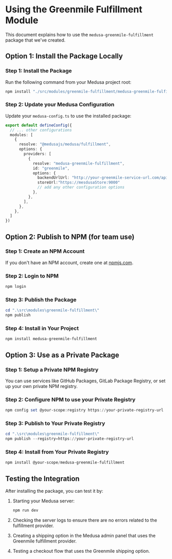 # Using the Greenmile Fulfillment Module

This document explains how to use the `medusa-greenmile-fulfillment` package that we've created.

## Option 1: Install the Package Locally

### Step 1: Install the Package
Run the following command from your Medusa project root:

```powershell
npm install "./src/modules/greenmile-fulfillment/medusa-greenmile-fulfillment-1.0.0.tgz"
```

### Step 2: Update your Medusa Configuration
Update your `medusa-config.ts` to use the installed package:

```typescript
export default defineConfig({
  // ... other configurations
  modules: [
    {
      resolve: "@medusajs/medusa/fulfillment",
      options: {
        providers: [
          {
            resolve: "medusa-greenmile-fulfillment",
            id: "greenmile",
            options: {
              backendUrlUrl: "http://your-greenmile-service-url.com/api", 
              storeUrl:"https://mesdusaStore:9000"
              // add any other configuration options
            },
          },
        ],
      },
    },
  ]
})
```

## Option 2: Publish to NPM (for team use)

### Step 1: Create an NPM Account
If you don't have an NPM account, create one at [npmjs.com](https://www.npmjs.com/signup).

### Step 2: Login to NPM
```powershell
npm login
```

### Step 3: Publish the Package
```powershell
cd ".\src\modules\greenmile-fulfillment\"
npm publish
```

### Step 4: Install in Your Project
```powershell
npm install medusa-greenmile-fulfillment
```

## Option 3: Use as a Private Package

### Step 1: Setup a Private NPM Registry
You can use services like GitHub Packages, GitLab Package Registry, or set up your own private NPM registry.

### Step 2: Configure NPM to use your Private Registry
```powershell
npm config set @your-scope:registry https://your-private-registry-url
```

### Step 3: Publish to Your Private Registry
```powershell
cd ".\src\modules\greenmile-fulfillment\"
npm publish --registry=https://your-private-registry-url
```

### Step 4: Install from Your Private Registry
```powershell
npm install @your-scope/medusa-greenmile-fulfillment
```

## Testing the Integration

After installing the package, you can test it by:

1. Starting your Medusa server:
   ```powershell
   npm run dev
   ```

2. Checking the server logs to ensure there are no errors related to the fulfillment provider.

3. Creating a shipping option in the Medusa admin panel that uses the Greenmile fulfillment provider.

4. Testing a checkout flow that uses the Greenmile shipping option.
